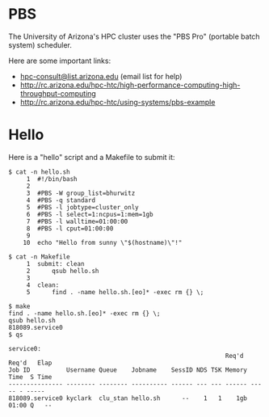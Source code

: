# PBS

The University of Arizona's HPC cluster uses the "PBS Pro" (portable batch system) scheduler.

Here are some important links:

* hpc-consult@list.arizona.edu (email list for help)
* http://rc.arizona.edu/hpc-htc/high-performance-computing-high-throughput-computing
* http://rc.arizona.edu/hpc-htc/using-systems/pbs-example

# Hello

Here is a "hello" script and a Makefile to submit it:

```
$ cat -n hello.sh
     1 	#!/bin/bash
     2
     3 	#PBS -W group_list=bhurwitz
     4 	#PBS -q standard
     5 	#PBS -l jobtype=cluster_only
     6 	#PBS -l select=1:ncpus=1:mem=1gb
     7 	#PBS -l walltime=01:00:00
     8 	#PBS -l cput=01:00:00
     9
    10 	echo "Hello from sunny \"$(hostname)\"!"
```


```
$ cat -n Makefile
     1 	submit: clean
     2 		qsub hello.sh
     3
     4 	clean:
     5 		find . -name hello.sh.[eo]* -exec rm {} \;  
```



```
$ make
find . -name hello.sh.[eo]* -exec rm {} \;
qsub hello.sh
818089.service0
$ qs

service0:
                                                            Req'd  Req'd   Elap
Job ID          Username Queue    Jobname    SessID NDS TSK Memory Time  S Time
--------------- -------- -------- ---------- ------ --- --- ------ ----- - -----
818089.service0 kyclark  clu_stan hello.sh      --    1   1    1gb 01:00 Q   --
```
